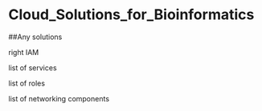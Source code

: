 # Cloud_Solutions_for_Bioinformatics

##Any solutions

right IAM

list of services

list of roles

list of networking components
